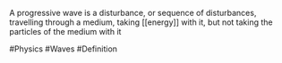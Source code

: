 A progressive wave is a disturbance, or sequence of disturbances, travelling through a medium, taking [[energy]] with it, but not taking the particles of the medium with it

#Physics #Waves #Definition